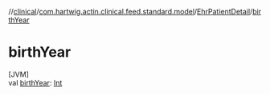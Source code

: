 //[clinical](../../../index.md)/[com.hartwig.actin.clinical.feed.standard.model](../index.md)/[EhrPatientDetail](index.md)/[birthYear](birth-year.md)

# birthYear

[JVM]\
val [birthYear](birth-year.md): [Int](https://kotlinlang.org/api/latest/jvm/stdlib/kotlin/-int/index.html)
